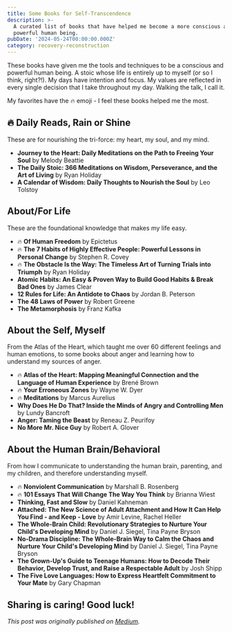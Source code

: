 ```yaml
---
title: Some Books for Self-Transcendence
description: >-
  A curated list of books that have helped me become a more conscious and
  powerful human being.
pubDate: '2024-05-24T00:00:00.000Z'
category: recovery-reconstruction
---
```


These books have given me the tools and techniques to be a conscious and powerful human being. A stoic whose life is entirely up to myself (or so I think, right?!). My days have intention and focus. My values are reflected in every single decision that I take throughout my day. Walking the talk, I call it.

My favorites have the 🔥 emoji - I feel these books helped me the most.

## 🔥 Daily Reads, Rain or Shine

These are for nourishing the tri-force: my heart, my soul, and my mind.

- **Journey to the Heart: Daily Meditations on the Path to Freeing Your Soul** by Melody Beattie
- **The Daily Stoic: 366 Meditations on Wisdom, Perseverance, and the Art of Living** by Ryan Holiday
- **A Calendar of Wisdom: Daily Thoughts to Nourish the Soul** by Leo Tolstoy

## About/For Life

These are the foundational knowledge that makes my life easy.

- 🔥 **Of Human Freedom** by Epictetus
- 🔥 **The 7 Habits of Highly Effective People: Powerful Lessons in Personal Change** by Stephen R. Covey
- 🔥 **The Obstacle Is the Way: The Timeless Art of Turning Trials into Triumph** by Ryan Holiday
- **Atomic Habits: An Easy & Proven Way to Build Good Habits & Break Bad Ones** by James Clear
- **12 Rules for Life: An Antidote to Chaos** by Jordan B. Peterson
- **The 48 Laws of Power** by Robert Greene
- **The Metamorphosis** by Franz Kafka

## About the Self, Myself

From the Atlas of the Heart, which taught me over 60 different feelings and human emotions, to some books about anger and learning how to understand my sources of anger.

- 🔥 **Atlas of the Heart: Mapping Meaningful Connection and the Language of Human Experience** by Brené Brown
- 🔥 **Your Erroneous Zones** by Wayne W. Dyer
- 🔥 **Meditations** by Marcus Aurelius
- **Why Does He Do That? Inside the Minds of Angry and Controlling Men** by Lundy Bancroft
- **Anger: Taming the Beast** by Reneau Z. Peurifoy
- **No More Mr. Nice Guy** by Robert A. Glover

## About the Human Brain/Behavioral

From how I communicate to understanding the human brain, parenting, and my children, and therefore understanding myself.

- 🔥 **Nonviolent Communication** by Marshall B. Rosenberg
- 🔥 **101 Essays That Will Change The Way You Think** by Brianna Wiest
- **Thinking, Fast and Slow** by Daniel Kahneman
- **Attached: The New Science of Adult Attachment and How It Can Help You Find - and Keep - Love** by Amir Levine, Rachel Heller
- **The Whole-Brain Child: Revolutionary Strategies to Nurture Your Child's Developing Mind** by Daniel J. Siegel, Tina Payne Bryson
- **No-Drama Discipline: The Whole-Brain Way to Calm the Chaos and Nurture Your Child's Developing Mind** by Daniel J. Siegel, Tina Payne Bryson
- **The Grown-Up's Guide to Teenage Humans: How to Decode Their Behavior, Develop Trust, and Raise a Respectable Adult** by Josh Shipp
- **The Five Love Languages: How to Express Heartfelt Commitment to Your Mate** by Gary Chapman

Sharing is caring! Good luck!
---

_This post was originally published on [Medium](https://medium.com/@wizards777/some-books-for-self-transcendence-35109667b82b)._

